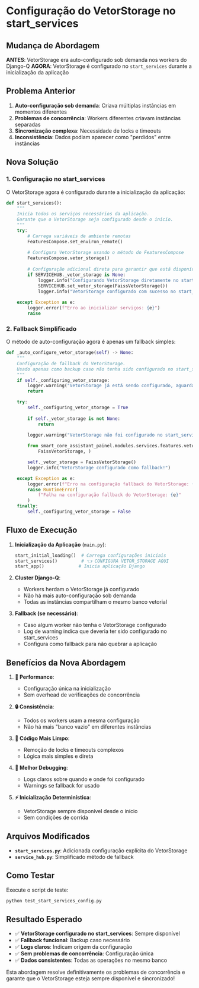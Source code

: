 # Configuração do VetorStorage no start_services

## Mudança de Abordagem

**ANTES**: VetorStorage era auto-configurado sob demanda nos workers do Django-Q
**AGORA**: VetorStorage é configurado no `start_services` durante a inicialização da aplicação

## Problema Anterior

1. **Auto-configuração sob demanda**: Criava múltiplas instâncias em momentos diferentes
2. **Problemas de concorrência**: Workers diferentes criavam instâncias separadas
3. **Sincronização complexa**: Necessidade de locks e timeouts
4. **Inconsistência**: Dados podiam aparecer como "perdidos" entre instâncias

## Nova Solução

### 1. Configuração no start_services

O VetorStorage agora é configurado durante a inicialização da aplicação:

```python
def start_services():
    """
    Inicia todos os serviços necessários da aplicação.
    Garante que o VetorStorage seja configurado desde o início.
    """
    try:
        # Carrega variáveis de ambiente remotas
        FeaturesCompose.set_environ_remote()
        
        # Configura VetorStorage usando o método do FeaturesCompose
        FeaturesCompose.vetor_storage()
        
        # Configuração adicional direta para garantir que está disponível
        if SERVICEHUB._vetor_storage is None:
            logger.info("Configurando VetorStorage diretamente no start_services...")
            SERVICEHUB.set_vetor_storage(FaissVetorStorage())
            logger.info("VetorStorage configurado com sucesso no start_services!")
        
    except Exception as e:
        logger.error(f"Erro ao inicializar serviços: {e}")
        raise
```

### 2. Fallback Simplificado

O método de auto-configuração agora é apenas um fallback simples:

```python
def _auto_configure_vetor_storage(self) -> None:
    """
    Configuração de fallback do VetorStorage.
    Usado apenas como backup caso não tenha sido configurado no start_services.
    """
    if self._configuring_vetor_storage:
        logger.warning("VetorStorage já está sendo configurado, aguardando...")
        return

    try:
        self._configuring_vetor_storage = True
        
        if self._vetor_storage is not None:
            return

        logger.warning("VetorStorage não foi configurado no start_services, configurando como fallback...")
        
        from smart_core_assistant_painel.modules.services.features.vetor_storage.datasource.faiss_storage.faiss_vetor_storage import (
            FaissVetorStorage, )

        self._vetor_storage = FaissVetorStorage()
        logger.info("VetorStorage configurado como fallback!")

    except Exception as e:
        logger.error(f"Erro na configuração fallback do VetorStorage: {e}")
        raise RuntimeError(
            f"Falha na configuração fallback do VetorStorage: {e}"
        )
    finally:
        self._configuring_vetor_storage = False
```

## Fluxo de Execução

1. **Inicialização da Aplicação** (`main.py`):
   ```python
   start_initial_loading()  # Carrega configurações iniciais
   start_services()         # 👈 CONFIGURA VETOR_STORAGE AQUI
   start_app()             # Inicia aplicação Django
   ```

2. **Cluster Django-Q**: 
   - Workers herdam o VetorStorage já configurado
   - Não há mais auto-configuração sob demanda
   - Todas as instâncias compartilham o mesmo banco vetorial

3. **Fallback (se necessário)**:
   - Caso algum worker não tenha o VetorStorage configurado
   - Log de warning indica que deveria ter sido configurado no start_services
   - Configura como fallback para não quebrar a aplicação

## Benefícios da Nova Abordagem

1. **🚀 Performance**: 
   - Configuração única na inicialização
   - Sem overhead de verificações de concorrência

2. **🔒 Consistência**:
   - Todos os workers usam a mesma configuração
   - Não há mais "banco vazio" em diferentes instâncias

3. **🧹 Código Mais Limpo**:
   - Remoção de locks e timeouts complexos
   - Lógica mais simples e direta

4. **🐛 Melhor Debugging**:
   - Logs claros sobre quando e onde foi configurado
   - Warnings se fallback for usado

5. **⚡ Inicialização Determinística**:
   - VetorStorage sempre disponível desde o início
   - Sem condições de corrida

## Arquivos Modificados

- **`start_services.py`**: Adicionada configuração explícita do VetorStorage
- **`service_hub.py`**: Simplificado método de fallback

## Como Testar

Execute o script de teste:
```bash
python test_start_services_config.py
```

## Resultado Esperado

- ✅ **VetorStorage configurado no start_services**: Sempre disponível
- ✅ **Fallback funcional**: Backup caso necessário
- ✅ **Logs claros**: Indicam origem da configuração
- ✅ **Sem problemas de concorrência**: Configuração única
- ✅ **Dados consistentes**: Todas as operações no mesmo banco

Esta abordagem resolve definitivamente os problemas de concorrência e garante que o VetorStorage esteja sempre disponível e sincronizado!
